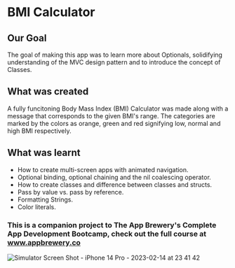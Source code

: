 


#  BMI Calculator

## Our Goal

The goal of making this app was to learn more about Optionals, solidifying understanding of the MVC design pattern and to introduce the concept of Classes.

## What was created

A fully funcitoning Body Mass Index (BMI) Calculator was made along with a message that corresponds to the given BMI's range. The categories are marked by the colors as orange, green and red signifying low, normal and high BMI respectively.

## What was learnt

* How to create multi-screen apps with animated navigation.
* Optional binding, optional chaining and the nil coalescing operator.
* How to create classes and difference between classes and structs. 
* Pass by value vs. pass by reference. 
* Formatting Strings. 
* Color literals.


### This is a companion project to The App Brewery's Complete App Development Bootcamp, check out the full course at www.appbrewery.co
![Simulator Screen Shot - iPhone 14 Pro - 2023-02-14 at 23 41 42](https://user-images.githubusercontent.com/76657562/218836794-79ed39f2-dfb9-4128-97c1-06ce1c713ade.png)


